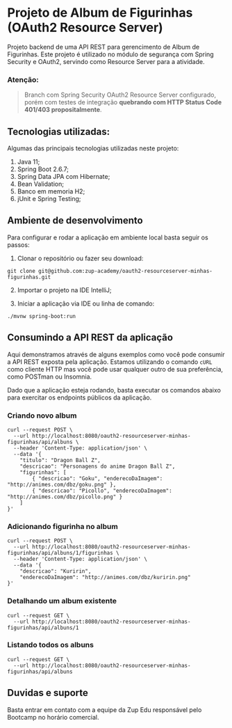 # Projeto de Album de Figurinhas (OAuth2 Resource Server)

Projeto backend de uma API REST para gerencimento de Album de Figurinhas. Este projeto é utilizado no módulo de segurança com Spring Security e OAuth2, servindo como Resource Server para a atividade.

### Atenção:
> Branch com Spring Security OAuth2 Resource Server configurado, porém com testes de integração **quebrando com HTTP Status Code 401/403 propositalmente**.

## Tecnologias utilizadas:

Algumas das principais tecnologias utilizadas neste projeto:

1. Java 11;
2. Spring Boot 2.6.7;
3. Spring Data JPA com Hibernate;
4. Bean Validation;
5. Banco em memoria H2;
6. jUnit e Spring Testing;

## Ambiente de desenvolvimento

Para configurar e rodar a aplicação em ambiente local basta seguir os passos:

1. Clonar o repositório ou fazer seu download:

```shell
git clone git@github.com:zup-academy/oauth2-resourceserver-minhas-figurinhas.git
```

2. Importar o projeto na IDE IntelliJ;

3. Iniciar a aplicação via IDE ou linha de comando:

```shell
./mvnw spring-boot:run
``` 

## Consumindo a API REST da aplicação

Aqui demonstramos através de alguns exemplos como você pode consumir a API REST exposta pela aplicação. Estamos utilizando o comando `cURL` como cliente HTTP mas você pode usar qualquer outro de sua preferência, como POSTman ou Insomnia. 

Dado que a aplicação esteja rodando, basta executar os comandos abaixo para exercitar os endpoints públicos da aplicação.

### Criando novo album

```shell
curl --request POST \
  --url http://localhost:8080/oauth2-resourceserver-minhas-figurinhas/api/albuns \
  --header 'Content-Type: application/json' \
  --data '{
	"titulo": "Dragon Ball Z",
	"descricao": "Personagens do anime Dragon Ball Z",
	"figurinhas": [
		{ "descricao": "Goku", "enderecoDaImagem": "http://animes.com/dbz/goku.png" },
		{ "descricao": "Picollo", "enderecoDaImagem": "http://animes.com/dbz/picollo.png" }
	]
}'
```

### Adicionando figurinha no album

```shell
curl --request POST \
  --url http://localhost:8080/oauth2-resourceserver-minhas-figurinhas/api/albuns/1/figurinhas \
  --header 'Content-Type: application/json' \
  --data '{ 
	"descricao": "Kuririn", 
	"enderecoDaImagem": "http://animes.com/dbz/kuririn.png" 
}'
```

### Detalhando um album existente
```shell
curl --request GET \
  --url http://localhost:8080/oauth2-resourceserver-minhas-figurinhas/api/albuns/1
```

### Listando todos os albuns
```shell
curl --request GET \
  --url http://localhost:8080/oauth2-resourceserver-minhas-figurinhas/api/albuns
```

## Duvidas e suporte

Basta entrar em contato com a equipe da Zup Edu responsável pelo Bootcamp no horário comercial.